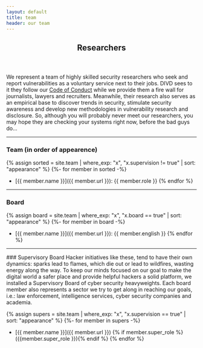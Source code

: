 ```yaml
---
layout: default
title: team
header: our team
---
```

<header>
    <h2>Researchers</h2>
</header>

We represent a team of highly skilled security researchers who seek and report vulnerabilities as a voluntary service next to their jobs. DIVD sees to it they follow our [Code of Conduct](https://divd.nl/divd-nl/code/) while we provide them a fire wall for journalists, lawyers and recruiters. Meanwhile, their research also serves as an empirical base to discover trends in security, stimulate security awareness and develop new methodologies in vulnerability research and disclosure. So, although you will probably never meet our researchers, you may hope they are checking your systems right now, before the bad guys do...

<hr>

### Team (in order of appearence)
{% assign sorted = site.team | where_exp: "x", "x.supervision != true" | sort: "appearance" %}
{%- for member in sorted -%}
- [{{ member.name }}]({{ member.url }}): {{ member.role }}
{% endfor %}

<hr>

### Board
{% assign board = site.team | where_exp: "x", "x.board == true" | sort: "appearance" %}
{%- for member in board -%}
- [{{ member.name }}]({{ member.url }}): {{ member.english }}
{% endfor %}

<hr>
### Supervisory Board
Hacker initiatives like these, tend to have their own dynamics: sparks lead to flames, which die out or lead to wildfires, wasting energy along the way. To keep our minds focused on our goal to make the digital world a safer place and provide helpful hackers a solid platform, we installed a Supervisory Board of cyber security heavyweights. Each board member also represents a sector we try to get along in reaching our goals, i.e.: law enforcement, intelligence services, cyber security companies and academia.

{% assign supers = site.team | where_exp: "x", "x.supervision == true" | sort: "appearance" %}
{%- for member in supers -%}
- [{{ member.name }}]({{ member.url }}) {% if member.super_role %}({{member.super_role }}){% endif %}
{% endfor %}
